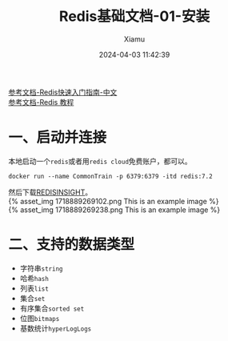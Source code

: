 ﻿---
layout: post
title: Redis基础文档-01-安装
date: 2024-04-03 11:42:39
author: 'Xiamu'
cover: /2024/04/03/2024-H1/2024-04-03-11-42-39/1718889269238.png
thumbnail: /2024/04/03/2024-H1/2024-04-03-11-42-39/1718889269238.png
tags:
- redis
- 数据库
- 缓存
categories:
- 
  - SpringCloud
  - Redis

---


[参考文档-Redis快速入门指南-中文](https://www.redisdocs.com/zh-cn/docs/get-started/)  
[参考文档-Redis 教程](https://redis.com.cn/)

# 一、启动并连接

本地启动一个`redis`或者用`redis cloud`免费账户，都可以。

```prism language-bash
docker run --name CommonTrain -p 6379:6379 -itd redis:7.2
```

然后下载[REDISINSIGHT](https://redis.com/redis-enterprise/redis-insight/)。  
{% asset_img 1718889269102.png This is an example image %}  
{% asset_img 1718889269238.png This is an example image %}

# 二、支持的数据类型

* 字符串`string`
* 哈希`hash`
* 列表`list`
* 集合`set`
* 有序集合`sorted set`
* 位图`bitmaps`
* 基数统计`hyperLogLogs`

